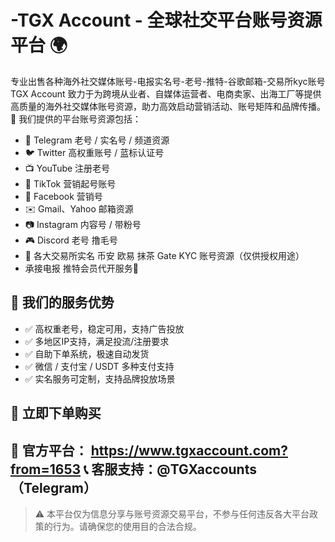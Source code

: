 # -TGX Account - 全球社交平台账号资源平台 🌍
专业出售各种海外社交媒体账号-电报实名号-老号-推特-谷歌邮箱-交易所kyc账号
TGX Account 致力于为跨境从业者、自媒体运营者、电商卖家、出海工厂等提供高质量的海外社交媒体账号资源，助力高效启动营销活动、账号矩阵和品牌传播。
 💼 我们提供的平台账号资源包括：
- 📢 Telegram 老号 / 实名号 / 频道资源
- 🐦 Twitter 高权重账号 / 蓝标认证号
- 📺 YouTube 注册老号
- 🎵 TikTok 营销起号账号
- 📘 Facebook 营销号
- ✉️ Gmail、Yahoo 邮箱资源
- 📷 Instagram 内容号 / 带粉号
- 🎮 Discord 老号 撸毛号
- 🔐 各大交易所实名 币安 欧易 抹茶 Gate KYC 账号资源（仅供授权用途）
- 承接电报 推特会员代开服务🌟

## 🚀 我们的服务优势

- ✅ 高权重老号，稳定可用，支持广告投放
- ✅ 多地区IP支持，满足投流/注册要求
- ✅ 自助下单系统，极速自动发货
- ✅ 微信 / 支付宝 / USDT 多种支付支持
- ✅ 实名服务可定制，支持品牌投放场景

## 🛒 立即下单购买
📌 官方平台： https://www.tgxaccount.com?from=1653 
📞 客服支持：@TGXaccounts （Telegram）  
---
> ⚠️ 本平台仅为信息分享与账号资源交易平台，不参与任何违反各大平台政策的行为。请确保您的使用目的合法合规。
